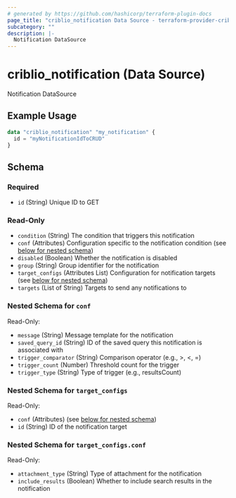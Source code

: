 ```yaml
---
# generated by https://github.com/hashicorp/terraform-plugin-docs
page_title: "criblio_notification Data Source - terraform-provider-criblio"
subcategory: ""
description: |-
  Notification DataSource
---
```


# criblio_notification (Data Source)

Notification DataSource

## Example Usage

```terraform
data "criblio_notification" "my_notification" {
  id = "myNotificationIdToCRUD"
}
```

<!-- schema generated by tfplugindocs -->
## Schema

### Required

- `id` (String) Unique ID to GET

### Read-Only

- `condition` (String) The condition that triggers this notification
- `conf` (Attributes) Configuration specific to the notification condition (see [below for nested schema](#nestedatt--conf))
- `disabled` (Boolean) Whether the notification is disabled
- `group` (String) Group identifier for the notification
- `target_configs` (Attributes List) Configuration for notification targets (see [below for nested schema](#nestedatt--target_configs))
- `targets` (List of String) Targets to send any notifications to

<a id="nestedatt--conf"></a>
### Nested Schema for `conf`

Read-Only:

- `message` (String) Message template for the notification
- `saved_query_id` (String) ID of the saved query this notification is associated with
- `trigger_comparator` (String) Comparison operator (e.g., >, <, =)
- `trigger_count` (Number) Threshold count for the trigger
- `trigger_type` (String) Type of trigger (e.g., resultsCount)


<a id="nestedatt--target_configs"></a>
### Nested Schema for `target_configs`

Read-Only:

- `conf` (Attributes) (see [below for nested schema](#nestedatt--target_configs--conf))
- `id` (String) ID of the notification target

<a id="nestedatt--target_configs--conf"></a>
### Nested Schema for `target_configs.conf`

Read-Only:

- `attachment_type` (String) Type of attachment for the notification
- `include_results` (Boolean) Whether to include search results in the notification
